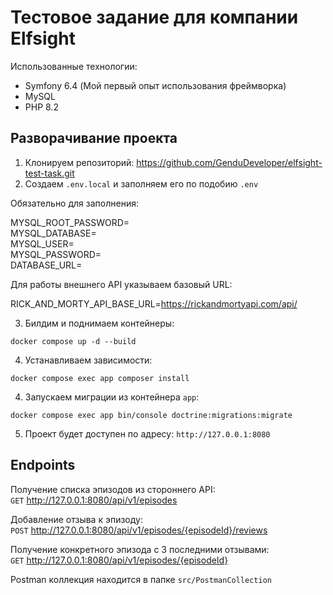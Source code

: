 # Тестовое задание для компании Elfsight

Использованные технологии:

- Symfony 6.4 (Мой первый опыт использования фреймворка)
- MySQL
- PHP 8.2

## Разворачивание проекта

1. Клонируем репозиторий: https://github.com/GenduDeveloper/elfsight-test-task.git
2. Создаем `.env.local` и заполняем его по подобию `.env`

Обязательно для заполнения:

MYSQL_ROOT_PASSWORD=    
MYSQL_DATABASE=    
MYSQL_USER=   
MYSQL_PASSWORD=   
DATABASE_URL=

Для работы внешнего API указываем базовый URL:

RICK_AND_MORTY_API_BASE_URL=https://rickandmortyapi.com/api/

3. Билдим и поднимаем контейнеры:

`docker compose up -d --build`

4. Устанавливаем зависимости:

`docker compose exec app composer install`


4. Запускаем миграции из контейнера `app`:

`docker compose exec app bin/console doctrine:migrations:migrate`

5. Проект будет доступен по адресу: `http://127.0.0.1:8080`

## Endpoints

Получение списка эпизодов из стороннего API:   
`GET` http://127.0.0.1:8080/api/v1/episodes

Добавление отзыва к эпизоду:   
`POST` http://127.0.0.1:8080/api/v1/episodes/{episodeId}/reviews

Получение конкретного эпизода с 3 последними отзывами:   
`GET` http://127.0.0.1:8080/api/v1/episodes/{episodeId}

Postman коллекция находится в папке `src/PostmanCollection`